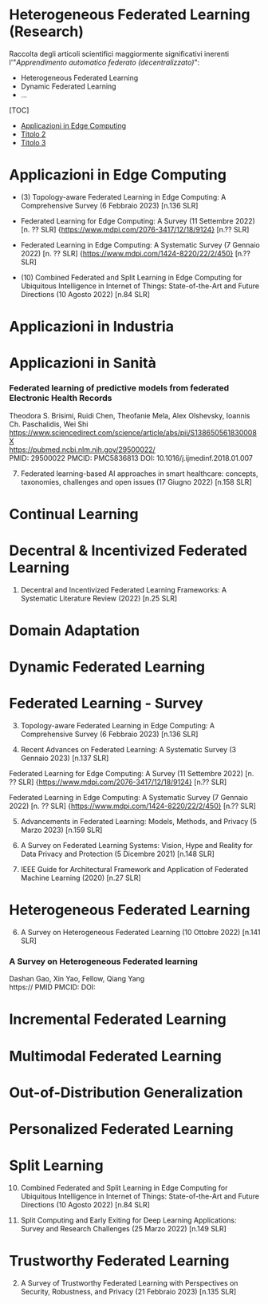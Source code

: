 # Heterogeneous Federated Learning (Research)
Raccolta degli articoli scientifici maggiormente significativi inerenti l'"_Apprendimento automatico federato (decentralizzato)_":
- Heterogeneous Federated Learning
- Dynamic Federated Learning
- ...  

[TOC]
* [Applicazioni in Edge Computing](#titolo-1)
* [Titolo 2](##titolo-2)
* [Titolo 3](###titolo-3)



# Applicazioni in Edge Computing

* (3) Topology-aware Federated Learning in Edge Computing: A Comprehensive Survey (6 Febbraio 2023) [n.136 SLR]

* Federated Learning for Edge Computing: A Survey (11 Settembre 2022) [n. ?? SLR] {https://www.mdpi.com/2076-3417/12/18/9124} [n.?? SLR]

* Federated Learning in Edge Computing: A Systematic Survey (7 Gennaio 2022) [n. ?? SLR] {https://www.mdpi.com/1424-8220/22/2/450} [n.?? SLR]

* (10) Combined Federated and Split Learning in Edge Computing for Ubiquitous Intelligence in Internet of Things: State-of-the-Art and Future Directions (10 Agosto 2022) [n.84 SLR]


# Applicazioni in Industria


# Applicazioni in Sanità

### Federated learning of predictive models from federated Electronic Health Records
Theodora S. Brisimi, Ruidi Chen, Theofanie Mela, Alex Olshevsky, Ioannis Ch. Paschalidis, Wei Shi \
https://www.sciencedirect.com/science/article/abs/pii/S138650561830008X \
https://pubmed.ncbi.nlm.nih.gov/29500022/ \
PMID: 29500022 PMCID: PMC5836813 DOI: 10.1016/j.ijmedinf.2018.01.007

7) Federated learning-based AI approaches in smart healthcare: concepts, taxonomies, challenges and open issues (17 Giugno 2022) [n.158 SLR]


# Continual Learning

# Decentral & Incentivized Federated Learning

1) Decentral and Incentivized Federated Learning Frameworks: A Systematic Literature Review (2022) [n.25 SLR]


# Domain Adaptation

# Dynamic Federated Learning

# Federated Learning - Survey



3) Topology-aware Federated Learning in Edge Computing: A Comprehensive Survey (6 Febbraio 2023) [n.136 SLR]

4) Recent Advances on Federated Learning: A Systematic Survey (3 Gennaio 2023) [n.137 SLR]

Federated Learning for Edge Computing: A Survey (11 Settembre 2022) [n. ?? SLR] {https://www.mdpi.com/2076-3417/12/18/9124} [n.?? SLR]

Federated Learning in Edge Computing: A Systematic Survey (7 Gennaio 2022) [n. ?? SLR] {https://www.mdpi.com/1424-8220/22/2/450} [n.?? SLR]

5) Advancements in Federated Learning: Models, Methods, and Privacy (5 Marzo 2023) [n.159 SLR]

8) A Survey on Federated Learning Systems: Vision, Hype and Reality for Data Privacy and Protection (5 Dicembre 2021) [n.148 SLR]

9) IEEE Guide for Architectural Framework and Application of Federated Machine Learning (2020) [n.27 SLR]


# Heterogeneous Federated Learning

6) A Survey on Heterogeneous Federated Learning (10 Ottobre 2022) [n.141 SLR]

### A Survey on Heterogeneous Federated learning
Dashan Gao, Xin Yao, Fellow, Qiang Yang \
https://
PMID  PMCID:  DOI: 


# Incremental Federated Learning

# Multimodal Federated Learning

# Out-of-Distribution Generalization

# Personalized Federated Learning

# Split Learning

10) Combined Federated and Split Learning in Edge Computing for Ubiquitous Intelligence in Internet of Things: State-of-the-Art and Future Directions (10 Agosto 2022) [n.84 SLR]

11) Split Computing and Early Exiting for Deep Learning Applications: Survey and Research Challenges (25 Marzo 2022) [n.149 SLR]

# Trustworthy Federated Learning

2) A Survey of Trustworthy Federated Learning with Perspectives on Security, Robustness, and Privacy (21 Febbraio 2023) [n.135 SLR]

